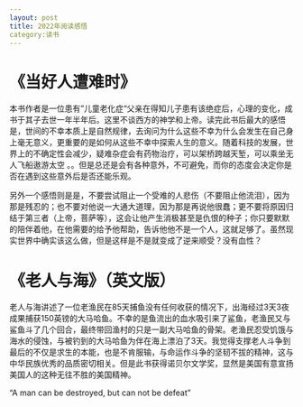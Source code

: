 ```yaml
---
layout: post
title: 2022年阅读感悟
category:读书
---
```


# 《当好人遭难时》

本书作者是一位患有”儿童老化症“父亲在得知儿子患有该绝症后，心理的变化，成书于其子去世一年半年后。这里不谈西方的神学和上帝。读完此书后最大的感悟是，世间的不幸本质上是自然规律，去询问为什么这些不幸为什么会发生在自己身上毫无意义，更重要的是如何从这些不幸中探索人生的意义。随着科技的发展，世界上的不确定性会减少，疑难杂症会有药物治疗，可以架桥跨越天堑，可以乘坐无人飞船遨游太空 。。但是总还是会有各种意外，不可避免，而你的态度会决定你是否在遇到这些意外后是否还能乐观。

另外一个感悟则是是，不要尝试阻止一个受难的人悲伤（不要阻止他流泪），因为那是残忍的；也不要对他说一大通大道理，因为那是再说他很蠢；更不要将原因归结于第三者（上帝，菩萨等），这会让他产生消极甚至是仇恨的种子；你只要默默的陪伴着他，在他需要的给予他帮助，告诉他他不是一个人，这就足够了。虽然现实世界中确实该这么做，但是这样是不是就变成了逆来顺受？没有血性？

# 《老人与海》（英文版）

老人与海讲述了一位老渔民在85天捕鱼没有任何收获的情况下，出海经过3天3夜成果捕获150英镑的大马哈鱼。不幸的是鱼流出的血水吸引来了鲨鱼，老渔民又与鲨鱼斗了几个回合，最终带回渔村的只是一副大马哈鱼的骨架。老渔民忍受饥饿与海水的侵蚀，与被钓到的大马哈鱼为伴在海上漂泊了3天。我觉得支撑老人斗争到最后的不仅是求生的本能，也是不肯服输，与命运作斗争的坚韧不拔的精神，这与中华民族优秀的品质密切相关。但是此书获得诺贝尔文学奖，显然是美国有意宣扬美国人的这种无往不胜的美国精神。

“A man can be destroyed, but can not be defeat”